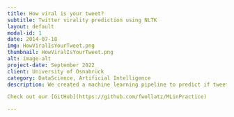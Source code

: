 ```yaml
---
title: How viral is your tweet?
subtitle: Twitter virality prediction using NLTK
layout: default
modal-id: 1
date: 2014-07-18
img: HowViralIsYourTweet.png
thumbnail: HowViralIsYourTweet.png
alt: image-alt
project-date: September 2022
client: University of Osnabrück
category: DataScience, Artificial Intelligence
description: We created a machine learning pipeline to predict if tweets go viral or not.

Check out our [GitHub](https://github.com/fwollatz/MLinPractice)

---
```

